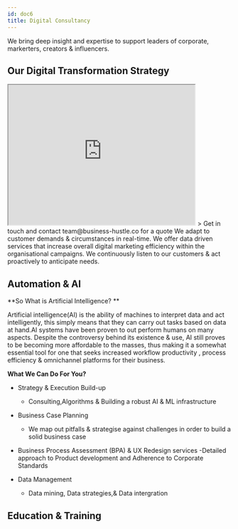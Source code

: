 ```yaml
---
id: doc6
title: Digital Consultancy
---
```


We bring deep insight and expertise to support leaders of corporate, markerters, creators & influencers.

## Our Digital Transformation Strategy

<iframe width="420" height="315"
src="https://www.youtube.com/embed/wxl6E0czWbw">
</iframe>
> Get in touch and contact team@business-hustle.co for a quote
We adapt to customer demands & circumstances in real-time. We offer data driven services that increase overall digital marketing efficiency within the organisational campaigns. We continuously listen to our customers & act proactively to anticipate needs.

## Automation & AI

**So What is
Artificial Intelligence?
**

Artificial intelligence(AI) is the ability of machines to interpret data and act intelligently, this simply means that they can carry out tasks based on data at hand.AI systems have been proven to out perform humans on many aspects. Despite the controversy behind its existence & use, AI still proves to be becoming more affordable to the masses, thus making it a somewhat essential tool for one that seeks increased workflow productivity , process efficiency & omnichannel platforms for their business. 

**What We Can Do For You?**

* Strategy & Execution Build-up
  - Consulting,Algorithms & Building a robust AI & ML infrastructure 
  
* Business Case Planning
  - We map out pitfalls & strategise against challenges in order to build a solid business case
  
* Business Process Assessment (BPA) & UX Redesign services
 -Detailed approach to Product development and Adherence to Corporate Standards

* Data Management
  - Data mining, Data strategies,& Data intergration

## Education & Training 
